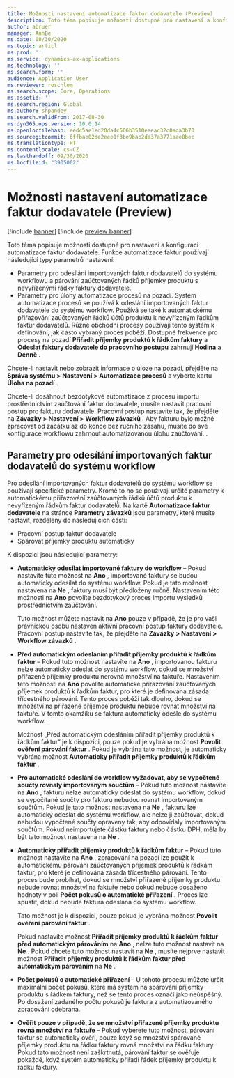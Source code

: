 ```yaml
---
title: Možnosti nastavení automatizace faktur dodavatele (Preview)
description: Toto téma popisuje možnosti dostupné pro nastavení a konfiguraci automatizace faktur dodavatele.
author: abruer
manager: AnnBe
ms.date: 08/30/2020
ms.topic: articl
ms.prod: ''
ms.service: dynamics-ax-applications
ms.technology: ''
ms.search.form: ''
audience: Application User
ms.reviewer: roschlom
ms.search.scope: Core, Operations
ms.assetid: ''
ms.search.region: Global
ms.author: shpandey
ms.search.validFrom: 2017-08-30
ms.dyn365.ops.version: 10.0.14
ms.openlocfilehash: eedc5ae1ed20da4c506b3510eaeac32c0ada3b70
ms.sourcegitcommit: 6ffbae02de2eee1f3be9bab2da37a3771aae8bec
ms.translationtype: HT
ms.contentlocale: cs-CZ
ms.lasthandoff: 09/30/2020
ms.locfileid: "3905002"
---
```

# <a name="setup-options-for-vendor-invoice-automation-preview"></a>Možnosti nastavení automatizace faktur dodavatele (Preview)

[!include [banner](../includes/banner.md)]
[!include [preview banner](../includes/preview-banner.md)]

Toto téma popisuje možnosti dostupné pro nastavení a konfiguraci automatizace faktur dodavatele. Funkce automatizace faktur používají následující typy parametrů nastavení:

- Parametry pro odesílání importovaných faktur dodavatelů do systému workflowu a párování zaúčtovaných řádků příjemky produktu s nevyřízenými řádky faktury dodavatele.
- Parametry pro úlohy automatizace procesů na pozadí. Systém automatizace procesů se používá k odeslání importovaných faktur dodavatele do systému workflow. Používá se také k automatickému přiřazování zaúčtovaných řádků účtů produktu k nevyřízeným řádkům faktur dodavatelů. Různé obchodní procesy používají tento systém k definování, jak často vybraný proces poběží. Dostupné frekvence pro procesy na pozadí **Přiřadit příjemky produktů k řádkům faktury** a **Odeslat faktury dodavatele do pracovního postupu** zahrnují **Hodina** a **Denně** .

Chcete-li nastavit nebo zobrazit informace o úloze na pozadí, přejděte na **Správa systému \> Nastavení \> Automatizace procesů** a vyberte kartu **Úloha na pozadí** .

Chcete-li dosáhnout bezdotykové automatizace z procesu importu prostřednictvím zaúčtování faktur dodavatele, musíte nastavit pracovní postup pro fakturu dodavatele. Pracovní postup nastavíte tak, že přejděte na **Závazky > Nastavení > Workflow závazků** . Aby fakturu bylo možné zpracovat od začátku až do konce bez ručního zásahu, musíte do své konfigurace workflowu zahrnout automatizovanou úlohu zaúčtování. .

## <a name="parameters-for-submitting-imported-vendor-invoices-to-the-workflow-system"></a>Parametry pro odesílání importovaných faktur dodavatelů do systému workflow

Pro odesílání importovaných faktur dodavatelů do systému workflow se používají specifické parametry. Kromě to ho se používají určité parametry k automatickému přiřazování zaúčtovaných řádků účtů produktu k nevyřízeným řádkům faktur dodavatelů. Na kartě **Automatizace faktur dodavatele** na stránce **Parametry závazků** jsou parametry, které musíte nastavit, rozděleny do následujících částí:

- Pracovní postup faktur dodavatele
- Spárovat příjemky produktu automaticky

K dispozici jsou následující parametry:

- **Automaticky odesílat importované faktury do workflow** – Pokud nastavíte tuto možnost na **Ano** , importované faktury se budou automaticky odesílat do systému workflow. Pokud je tato možnost nastavena na **Ne** , faktury musí být předloženy ručně. Nastavením této možnosti na **Ano** povolíte bezdotykový proces importu výsledků prostřednictvím zaúčtování.

    Tuto možnost můžete nastavit na **Ano** pouze v případě, že je pro vaši právnickou osobu nastaven aktivní pracovní postup faktury dodavatele. Pracovní postup nastavíte tak, že přejděte na **Závazky \> Nastavení \> Workflow závazků** .

- **Před automatickým odesláním přiřadit příjemky produktů k řádkům faktur** – Pokud tuto možnost nastavíte na **Ano** , importovanou fakturu nelze automaticky odeslat do systému workflow, dokud se množství přiřazené příjemky produktu nerovná množství na faktuře. Nastavením této možnosti na **Ano** povolíte automatické přiřazování zaúčtovaných příjemek produktů k řádkům faktur, pro které je definována zásada třícestného párování. Tento proces poběží tak dlouho, dokud se množství na přiřazené příjemce produktu nebude rovnat množství na faktuře. V tomto okamžiku se faktura automaticky odešle do systému workflow.

    Možnost „Před automatickým odesláním přiřadit příjemky produktů k řádkům faktur“ je k dispozici, pouze pokud je vybrána možnost **Povolit ověření párování faktur** . Pokud je vybrána tato možnost, je automaticky vybrána možnost **Automaticky přiřadit příjemky produktů k řádkům faktur** .

- **Pro automatické odeslání do workflow vyžadovat, aby se vypočtené součty rovnaly importovaným součtům** – Pokud tuto možnost nastavíte na **Ano** , fakturu nelze automaticky odeslat do systému workflow, dokud se vypočítané součty pro fakturu nebudou rovnat importovaným součtům. Pokud je tato možnost nastavena na **Ne** , fakturu lze automaticky odeslat do systému workflow, ale nelze ji zaúčtovat, dokud nebudou vypočtené součty opraveny tak, aby odpovídaly importovaným součtům. Pokud neimportujete částku faktury nebo částku DPH, měla by být tato možnost nastavena na **Ne** .
- **Automaticky přiřadit příjemky produktů k řádkům faktur** – Pokud tuto možnost nastavíte na **Ano** , zpracování na pozadí lze použít k automatickému párování zaúčtovaných příjemek produktů k řádkám faktur, pro které je definována zásada třícestného párování. Tento proces bude probíhat, dokud se množství přiřazené příjemky produktu nebude rovnat množství na faktuře nebo dokud nebude dosaženo hodnoty v poli **Počet pokusů o automatické přiřazení** . Proces lze spustit, dokud nebude faktura odeslána do systému workflow.

    Tato možnost je k dispozici, pouze pokud je vybrána možnost **Povolit ověření párování faktur** .

    Pokud nastavíte možnost **Přiřadit příjemky produktů k řádkům faktur před automatickým párováním** na **Ano** , nelze tuto možnost nastavit na **Ne** . Pokud chcete tuto možnost nastavit na **Ne** , musíte nejprve nastavit možnost **Přiřadit příjemky produktů k řádkům faktur před automatickým párováním** na **Ne** .

- **Počet pokusů o automatické přiřazení** – U tohoto procesu můžete určit maximální počet pokusů, které má systém na spárování příjemky produktu s řádkem faktury, než se tento proces označí jako neúspěšný. Po dosažení zadaného počtu pokusů je faktura z automatizovaného zpracování odebrána.
- **Ověřit pouze v případě, že se množství přiřazené příjemky produktu rovná množství na faktuře** – Pokud vyberete tuto možnost, párování faktur se automaticky ověří, pouze když se množství spárované příjemky produktu na řádku faktury rovná množství na řádku faktury. Pokud tato možnost není zaškrtnutá, párování faktur se ověřuje pokaždé, když systém automaticky přiřadí řádek příjemky produktu k řádku faktury.
